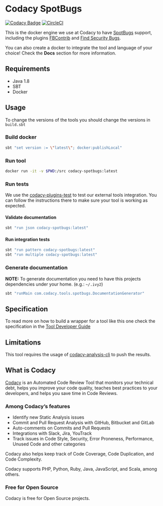 # Codacy SpotBugs

[![Codacy Badge](https://api.codacy.com/project/badge/Grade/00b47dd51b964655a0329723156a3eb3)](https://www.codacy.com/gh/codacy/codacy-spotbugs?utm_source=github.com&amp;utm_medium=referral&amp;utm_content=codacy/codacy-spotbugs&amp;utm_campaign=Badge_Grade)
[![CircleCI](https://circleci.com/gh/codacy/codacy-spotbugs.svg?style=svg)](https://circleci.com/gh/codacy/codacy-spotbugs)

This is the docker engine we use at Codacy to have [SpotBugs](https://spotbugs.github.io/) support, including the
plugins [FBContrib](https://github.com/mebigfatguy/fb-contrib) and [Find Security Bugs](https://find-sec-bugs.github.io/).

You can also create a docker to integrate the tool and language of your choice!
Check the **Docs** section for more information.

## Requirements

- Java 1.8
- SBT
- Docker

## Usage

To change the versions of the tools you should change the versions in `build.sbt`

### Build docker

```sh
sbt "set version := \"latest\"; docker:publishLocal"
```

### Run tool

```sh
docker run -it -v $PWD:/src codacy-spotbugs:latest
```

### Run tests

We use the [codacy-plugins-test](https://github.com/codacy/codacy-plugins-test) to test our external tools integration.
You can follow the instructions there to make sure your tool is working as expected.

#### Validate documentation

```sh
sbt "run json codacy-spotbugs:latest"
```

#### Run integration tests

```sh
sbt "run pattern codacy-spotbugs:latest"
sbt "run multiple codacy-spotbugs:latest"
```

### Generate documentation

**NOTE:** To generate documentation you need to have this projects dependencies under your home. (e.g.: `~/.ivy2`)

```sh
sbt "runMain com.codacy.tools.spotbugs.DocumentationGenerator"
```

## Specification

To read more on how to build a wrapper for a tool like this one check the specification in the
[Tool Developer Guide](https://github.com/codacy/codacy-engine-scala-seed/blob/master/README.md#how-to-integrate-an-external-analysis-tool-on-codacy)

## Limitations

This tool requires the usage of [codacy-analysis-cli](https://github.com/codacy/codacy-analysis-cli) to push the results.

## What is Codacy

[Codacy](https://www.codacy.com/) is an Automated Code Review Tool that monitors your technical debt,
helps you improve your code quality, teaches best practices to your developers, and helps you save time in Code Reviews.

### Among Codacy’s features

- Identify new Static Analysis issues
- Commit and Pull Request Analysis with GitHub, Bitbucket and GitLab
- Auto-comments on Commits and Pull Requests
- Integrations with Slack, Jira, YouTrack
- Track issues in Code Style, Security, Error Proneness, Performance, Unused Code and other categories

Codacy also helps keep track of Code Coverage, Code Duplication, and Code Complexity.

Codacy supports PHP, Python, Ruby, Java, JavaScript, and Scala, among others.

### Free for Open Source

Codacy is free for Open Source projects.
